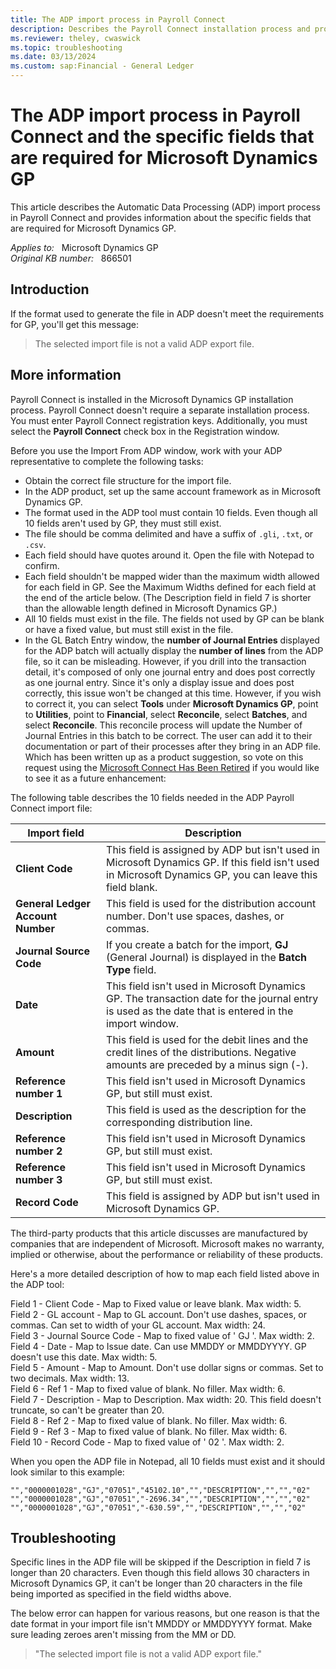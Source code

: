 ```yaml
---
title: The ADP import process in Payroll Connect
description: Describes the Payroll Connect installation process and provides information about specific fields that are required for Microsoft Dynamics GP.
ms.reviewer: theley, cwaswick
ms.topic: troubleshooting
ms.date: 03/13/2024
ms.custom: sap:Financial - General Ledger
---
```

# The ADP import process in Payroll Connect and the specific fields that are required for Microsoft Dynamics GP

This article describes the Automatic Data Processing (ADP) import process in Payroll Connect and provides information about the specific fields that are required for Microsoft Dynamics GP.

_Applies to:_ &nbsp; Microsoft Dynamics GP  
_Original KB number:_ &nbsp; 866501

## Introduction

If the format used to generate the file in ADP doesn't meet the requirements for GP, you'll get this message:

> The selected import file is not a valid ADP export file.

## More information

Payroll Connect is installed in the Microsoft Dynamics GP installation process. Payroll Connect doesn't require a separate installation process. You must enter Payroll Connect registration keys. Additionally, you must select the **Payroll Connect** check box in the Registration window.

Before you use the Import From ADP window, work with your ADP representative to complete the following tasks:

- Obtain the correct file structure for the import file.
- In the ADP product, set up the same account framework as in Microsoft Dynamics GP.
- The format used in the ADP tool must contain 10 fields. Even though all 10 fields aren't used by GP, they must still exist.
- The file should be comma delimited and have a suffix of `.gli`, `.txt`, or `.csv`.
- Each field should have quotes around it. Open the file with Notepad to confirm.
- Each field shouldn't be mapped wider than the maximum width allowed for each field in GP. See the Maximum Widths defined for each field at the end of the article below. (The Description field in field 7 is shorter than the allowable length defined in Microsoft Dynamics GP.)
- All 10 fields must exist in the file. The fields not used by GP can be blank or have a fixed value, but must still exist in the file.
- In the GL Batch Entry window, the **number of Journal Entries** displayed for the ADP batch will actually display the **number of lines** from the ADP file, so it can be misleading. However, if you drill into the transaction detail, it's composed of only one journal entry and does post correctly as one journal entry. Since it's only a display issue and does post correctly, this issue won't be changed at this time. However, if you wish to correct it, you can select **Tools** under **Microsoft Dynamics GP**, point to **Utilities**, point to **Financial**, select **Reconcile**, select **Batches**, and select **Reconcile**. This reconcile process will update the Number of Journal Entries in this batch to be correct. The user can add it to their documentation or part of their processes after they bring in an ADP file. Which has been written up as a product suggestion, so vote on this request using the [Microsoft Connect Has Been Retired](/collaborate/connect-redirect) if you would like to see it as a future enhancement:

The following table describes the 10 fields needed in the ADP Payroll Connect import file:

| Import field| Description |
|---|---|
| **Client Code**|This field is assigned by ADP but isn't used in Microsoft Dynamics GP. If this field isn't used in Microsoft Dynamics GP, you can leave this field blank. |
| **General Ledger Account Number**|This field is used for the distribution account number. Don't use spaces, dashes, or commas.|
| **Journal Source Code**|If you create a batch for the import, **GJ** (General Journal) is displayed in the **Batch Type** field.|
| **Date**|This field isn't used in Microsoft Dynamics GP. The transaction date for the journal entry is used as the date that is entered in the import window.|
| **Amount**|This field is used for the debit lines and the credit lines of the distributions. Negative amounts are preceded by a minus sign (-).|
| **Reference number 1**|This field isn't used in Microsoft Dynamics GP, but still must exist. |
| **Description**|This field is used as the description for the corresponding distribution line. |
| **Reference number 2**|This field isn't used in Microsoft Dynamics GP, but still must exist.|
| **Reference number 3**|This field isn't used in Microsoft Dynamics GP, but still must exist.|
| **Record Code**|This field is assigned by ADP but isn't used in Microsoft Dynamics GP.|
  
The third-party products that this article discusses are manufactured by companies that are independent of Microsoft. Microsoft makes no warranty, implied or otherwise, about the performance or reliability of these products.

Here's a more detailed description of how to map each field listed above in the ADP tool:

Field 1 - Client Code - Map to Fixed value or leave blank.  Max width: 5.  
Field 2 - GL account - Map to GL account. Don't use dashes, spaces, or commas. Can set to width of your GL account. Max width: 24.  
Field 3 - Journal Source Code - Map to fixed value of ' GJ '. Max width: 2.  
Field 4 - Date - Map to Issue date. Can use MMDDY or MMDDYYYY. GP doesn't use this date. Max width: 5.  
Field 5 - Amount - Map to Amount. Don't use dollar signs or commas. Set to two decimals. Max width: 13.  
Field 6 - Ref 1 - Map to fixed value of blank. No filler. Max width: 6.  
Field 7 - Description - Map to Description. Max width: 20. This field doesn't truncate, so can't be greater than 20.  
Field 8 - Ref 2  - Map to fixed value of blank. No filler. Max width: 6.  
Field 9 - Ref 3 - Map to fixed value of blank. No filler. Max width: 6.  
Field 10 - Record Code - Map to fixed value of ' 02 '. Max width: 2.

When you open the ADP file in Notepad, all 10 fields must exist and it should look similar to this example:

```console
"","0000001028","GJ","07051","45102.10","","DESCRIPTION","","","02"
"","0000001028","GJ","07051","-2696.34","","DESCRIPTION","","","02"
"","0000001028","GJ","07051","-630.59","","DESCRIPTION","","","02"
```

## Troubleshooting

Specific lines in the ADP file will be skipped if the Description  in field 7 is longer than 20 characters. Even though this field allows 30 characters in Microsoft Dynamics GP, it can't be longer than 20 characters in the file being imported as specified in the field widths above.

The below error can happen for various reasons, but one reason is that the date format in your import file isn't MMDDY or MMDDYYYY format. Make sure leading zeroes aren't missing from the MM or DD.

> "The selected import file is not a valid ADP export file."
